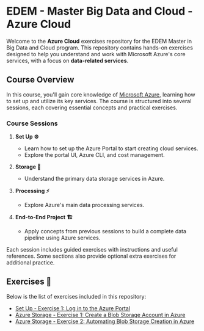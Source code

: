 # EDEM - Master Big Data and Cloud - Azure Cloud

Welcome to the **Azure Cloud** exercises repository for the EDEM Master in Big Data and Cloud program. This repository contains hands-on exercises designed to help you understand and work with Microsoft Azure's core services, with a focus on **data-related services**.

## Course Overview

In this course, you'll gain core knowledge of [Microsoft Azure](https://azure.microsoft.com/en-us/?msockid=031b26ad269166ac0a58327e2796675a), learning how to set up and utilize its key services. The course is structured into several sessions, each covering essential concepts and practical exercises.

### Course Sessions

1. **Set Up ⚙️**  
   - Learn how to set up the Azure Portal to start creating cloud services.
   - Explore the portal UI, Azure CLI, and cost management.

2. **Storage 💾**  
   - Understand the primary data storage services in Azure.

3. **Processing ⚡**  
   - Explore Azure's main data processing services.

4. **End-to-End Project 🏗️**  
   - Apply concepts from previous sessions to build a complete data pipeline using Azure services.

Each session includes guided exercises with instructions and useful references. Some sections also provide optional extra exercises for additional practice.

## Exercises 📝

Below is the list of exercises included in this repository:

- [Set Up - Exercise 1: Log in to the Azure Portal](./0-Setup/readme.md)
- [Azure Storage - Exercise 1: Create a Blob Storage Account in Azure](./1-Storage/Excercise01)
- [Azure Storage - Exercise 2: Automating Blob Storage Creation in Azure  ](./1-Storage/Excercise02)